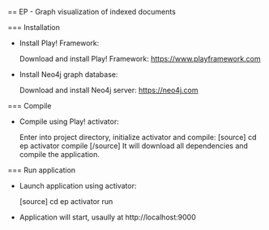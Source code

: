 == EP - Graph visualization of indexed documents

=== Installation

- Install Play! Framework: 

  Download and install Play! Framework: https://www.playframework.com

- Install Neo4j graph database:

  Download and install Neo4j server: https://neo4j.com
 
=== Compile

- Compile using Play! activator:

  Enter into project directory, initialize activator and compile:
  [source]
    cd ep
    activator
    compile
  [/source]
  It will download all dependencies and compile the application.
   
=== Run application

- Launch application using activator:
   
  [source]
  cd ep
  activator
  run

- Application will start, usaully at http://localhost:9000
